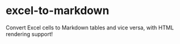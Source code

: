 # excel-to-markdown
Convert Excel cells to Markdown tables and vice versa, with HTML rendering support!
